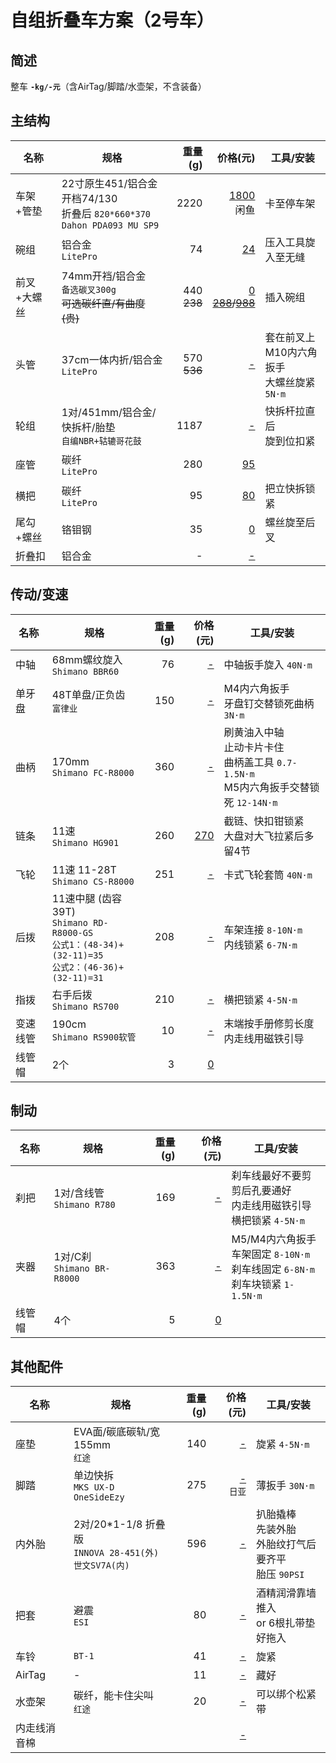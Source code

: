 # 自组折叠车方案（2号车）

## 简述

整车 **`-kg/-元`**（含AirTag/脚踏/水壶架，不含装备）

## 主结构

|名称|规格|重量(g)|价格(元)|工具/安装|
|-|-|-:|-:|-|
|车架+管垫|22寸原生451/铝合金<br>开档74/130<br>折叠后 `820*660*370`<br>`Dahon PDA093 MU SP9`|2220|[1800]()<br>闲鱼|卡至停车架|
|碗组|铝合金<br>`LitePro`|74|[24]()|压入工具旋入至无缝|
|前叉+大螺丝|74mm开裆/铝合金<br>`备选碳叉300g`<br>~~可选碳纤直/有曲度(贵)~~|440<br>~~238~~|[0]()<br>~~[288]()/[988]()~~|插入碗组|
|头管|37cm一体内折/铝合金<br>`LitePro`|570<br>~~536~~|[-]()|套在前叉上<br>M10内六角扳手<br>大螺丝旋紧 `5N·m`|
|轮组|1对/451mm/铝合金/快拆杆/胎垫<br>`自编NBR+轱辘哥花鼓`|1187|[-]()|快拆杆拉直后<br>旋到位扣紧|
|座管|碳纤<br>`LitePro`|280|[95]()||
|横把|碳纤<br>`LitePro`|95|[80]()|把立快拆锁紧|
|尾勾+螺丝|铬钼钢|35|[0]()|螺丝旋至后叉|
|折叠扣|铝合金|-|[-]()||

## 传动/变速

|名称|规格|重量(g)|价格(元)|工具/安装|
|-|-|-:|-:|-|
|中轴|68mm螺纹旋入<br>`Shimano BBR60`|76|[-]()|中轴扳手旋入 `40N·m`|
|单牙盘|48T单盘/正负齿<br>`富律业`|150|[-]()|M4内六角扳手<br>牙盘钉交替锁死曲柄 `3N·m`|
|曲柄|170mm<br>`Shimano FC-R8000`|360|[-]()|刷黄油入中轴<br>止动卡片卡住<br>曲柄盖工具 `0.7-1.5N·m`<br>M5内六角扳手交替锁死 `12-14N·m`|
|链条|11速<br>`Shimano HG901`|260|[270]()|截链、快扣钳锁紧<br>大盘对大飞拉紧后多留4节|
|飞轮|11速 11-28T<br>`Shimano CS-R8000`|251|[-]()|卡式飞轮套筒 `40N·m`|
|后拨|11速中腿 (齿容39T)<br>`Shimano RD-R8000-GS`<br>`公式1：(48-34)+(32-11)=35`<br>`公式2：(46-36)+(32-11)=31`|208|[-]()|车架连接 `8-10N·m`<br>内线锁紧 `6-7N·m`|
|指拨|右手后拨<br>`Shimano RS700`|210|[-]()|横把锁紧 `4-5N·m`|
|变速线管|190cm<br>`Shimano RS900软管`|10|[-]()|末端按手册修剪长度<br>内走线用磁铁引导|
|线管帽|2个|3|[0]()||

## 制动

|名称|规格|重量(g)|价格(元)|工具/安装|
|-|-|-:|-:|-|
|刹把|1对/含线管<br>`Shimano R780`|169|[-]()|刹车线最好不要剪<br>剪后孔要通好<br>内走线用磁铁引导<br>横把锁紧 `4-5N·m`|
|夹器|1对/C刹<br>`Shimano BR-R8000`|363|[-]()|M5/M4内六角扳手<br>车架固定 `8-10N·m`<br>刹车线固定 `6-8N·m`<br>刹车块锁紧 `1-1.5N·m`|
|线管帽|4个|5|[0]()||

## 其他配件

|名称|规格|重量(g)|价格(元)|工具/安装|
|-|-|-:|-:|-|
|座垫|EVA面/碳底碳轨/宽155mm<br>`红途`|140|[-]()|旋紧 `4-5N·m`|
|脚踏|单边快拆<br>`MKS UX-D OneSideEzy`|275|[-]()<br>`日亚`|薄扳手 `30N·m`|
|内外胎|2对/20*1-1/8 折叠版<br>`INNOVA 28-451(外)`<br>`世文SV7A(内)`|596|[-]()|扒胎撬棒<br>先装外胎<br>外胎纹打气后要齐平<br>胎压 `90PSI`|
|把套|避震<br>`ESI`|80|[-]()|酒精润滑靠墙推入<br>or 6根扎带垫好拖入|
|车铃|`BT-1`|41|[-]()|旋紧|
|AirTag|-|11|[-]()|藏好|
|水壶架|碳纤，能卡住尖叫<br>`红途`|20|[-]()|可以绑个松紧带|
|内走线消音棉|||[-]()||
